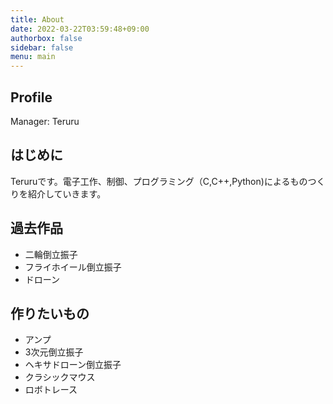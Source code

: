 ```yaml
---
title: About
date: 2022-03-22T03:59:48+09:00
authorbox: false
sidebar: false
menu: main
---
```


## Profile
Manager: Teruru

## はじめに
Teruruです。電子工作、制御、プログラミング（C,C++,Python)によるものつくりを紹介していきます。

## 過去作品
- 二輪倒立振子
- フライホイール倒立振子
- ドローン

## 作りたいもの
- アンプ
- 3次元倒立振子
- ヘキサドローン倒立振子
- クラシックマウス
- ロボトレース
